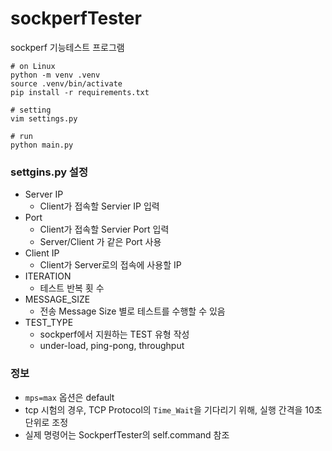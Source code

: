 # sockperfTester

sockperf 기능테스트 프로그램

```shell
# on Linux
python -m venv .venv
source .venv/bin/activate
pip install -r requirements.txt

# setting
vim settings.py

# run
python main.py
```

### settgins.py 설정

- Server IP
  - Client가 접속할 Servier IP 입력
- Port
  - Client가 접속할 Servier Port 입력
  - Server/Client 가 같은 Port 사용
- Client IP
  - Client가 Server로의 접속에 사용할 IP
- ITERATION
  - 테스트 반복 횟 수
- MESSAGE_SIZE
  - 전송 Message Size 별로 테스트를 수행할 수 있음
- TEST_TYPE
  - sockperf에서 지원하는 TEST 유형 작성
  - under-load, ping-pong, throughput

### 정보
- `mps=max` 옵션은 default
- tcp 시험의 경우, TCP Protocol의 `Time_Wait`을 기다리기 위해, 실행 간격을 10초 단위로 조정
- 실제 명령어는 SockperfTester의 self.command 참조


